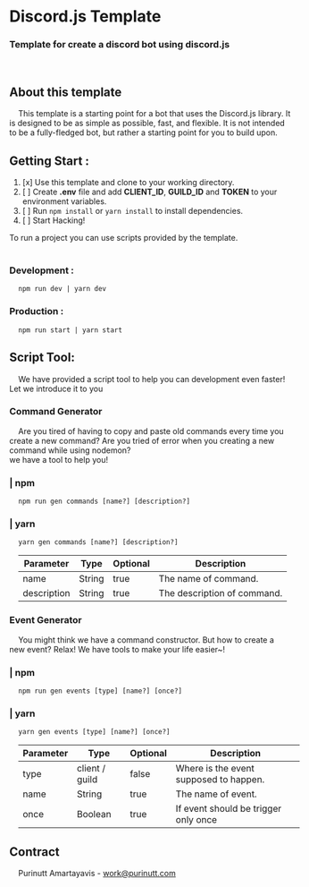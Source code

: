 # Discord.js Template
### Template for create a discord bot using discord.js
<br />

## About this template
<p style="text-indent:1rem">
This template is a starting point for a bot that uses the Discord.js library. It is designed to be as simple as possible, fast, and flexible. It is not intended to be a fully-fledged bot, but rather a starting point for you to build upon.
</p>

## Getting Start :
<ol>
	<li>[x] Use this template and clone to your working directory.</li>
	<li>[ ] Create <b>.env</b> file and add <b>CLIENT_ID</b>, <b>GUILD_ID</b> and <b>TOKEN</b> to your environment variables.</li>
	<li>[ ] Run <code>npm install</code> or <code>yarn install</code> to install dependencies.</li>
	<li>[ ] Start Hacking!</li>
</ol>
To run a project you can use scripts provided by the template.
<br />
<br />

### <b>Development :</b>
<pre style="margin:1rem"><code>npm run dev | yarn dev</code></pre>

### <b>Production :</b>
<pre style="margin:1rem"><code>npm run start | yarn start</code></pre>

## Script Tool:
<p style="text-indent:1rem">We have provided a script tool to help you can development even faster! Let we introduce it to you</p>

### Command Generator
<p style="text-indent:1rem">Are you tired of having to copy and paste old commands every time you create a new command? Are you tried of error when you creating a new command while using nodemon? <br />
we have a tool to help you!</p>
</p>

### <b>| npm</b>
<pre style="margin:1rem"><code>npm run gen commands [name?] [description?]</code></pre>
### <b>| yarn</b>
<pre style="margin:1rem"><code>yarn gen commands [name?] [description?]</code></pre>
<p style="text-indent:1rem"> 
</p>
<table style="margin:1rem">
<thead>
  <tr>
    <th>Parameter</th>
    <th>Type</th>
    <th>Optional</th>
    <th>Description</th>
  </tr>
</thead>
<tbody>
  <tr>
    <td>name</td>
    <td>String</td>
    <td>true</td>
    <td>The name of command.</td>
  </tr>
  <tr>
    <td>description</td>
    <td>String</td>
    <td>true</td>
    <td>The description of command.</td>
  </tr>
</tbody>
</table>

### Event Generator
<p style="text-indent:1rem">You might think we have a command constructor. But how to create a new event? Relax! We have tools to make your life easier~!</p>

### <b>| npm</b>
<pre style="margin:1rem"><code>npm run gen events [type] [name?] [once?]</code></pre>
### <b>| yarn</b>
<pre style="margin:1rem"><code>yarn gen events [type] [name?] [once?]</code></pre>
<p style="text-indent:1rem"> 
</p>
<table style="margin:1rem">
<thead>
  <tr>
    <th>Parameter</th>
    <th>Type</th>
    <th>Optional</th>
    <th>Description</th>
  </tr>
</thead>
<tbody>
  <tr>
    <td>type</td>
    <td>client / guild</td>
    <td>false</td>
    <td>Where is the event supposed to happen.</td>
  </tr>
  <tr>
	<td>name</td>
	<td>String</td>
	<td>true</td>
	<td>The name of event.</td>
  <tr>
    <td>once</td>
    <td>Boolean</td>
    <td>true</td>
    <td>If event should be trigger only once</td>
  </tr>
</tbody>
</table>

## Contract
<p style="text-indent:1rem"> Purinutt Amartayavis - <a href="mailto:work@purinutt.com">work@purinutt.com</a></p>